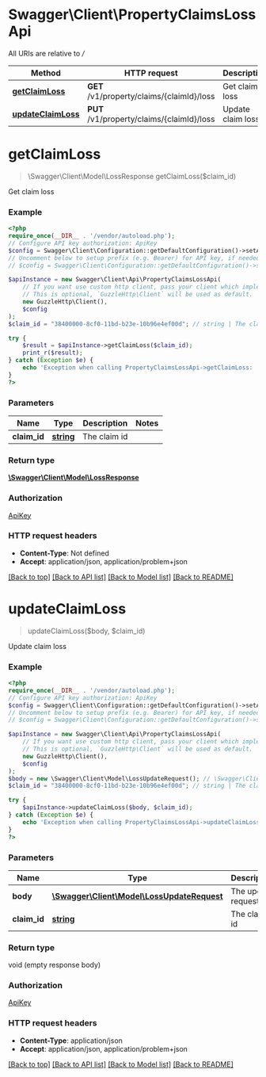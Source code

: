 # Swagger\Client\PropertyClaimsLossApi

All URIs are relative to */*

Method | HTTP request | Description
------------- | ------------- | -------------
[**getClaimLoss**](PropertyClaimsLossApi.md#getclaimloss) | **GET** /v1/property/claims/{claimId}/loss | Get claim loss
[**updateClaimLoss**](PropertyClaimsLossApi.md#updateclaimloss) | **PUT** /v1/property/claims/{claimId}/loss | Update claim loss

# **getClaimLoss**
> \Swagger\Client\Model\LossResponse getClaimLoss($claim_id)

Get claim loss

### Example
```php
<?php
require_once(__DIR__ . '/vendor/autoload.php');
// Configure API key authorization: ApiKey
$config = Swagger\Client\Configuration::getDefaultConfiguration()->setApiKey('x-api-key', 'YOUR_API_KEY');
// Uncomment below to setup prefix (e.g. Bearer) for API key, if needed
// $config = Swagger\Client\Configuration::getDefaultConfiguration()->setApiKeyPrefix('x-api-key', 'Bearer');

$apiInstance = new Swagger\Client\Api\PropertyClaimsLossApi(
    // If you want use custom http client, pass your client which implements `GuzzleHttp\ClientInterface`.
    // This is optional, `GuzzleHttp\Client` will be used as default.
    new GuzzleHttp\Client(),
    $config
);
$claim_id = "38400000-8cf0-11bd-b23e-10b96e4ef00d"; // string | The claim id

try {
    $result = $apiInstance->getClaimLoss($claim_id);
    print_r($result);
} catch (Exception $e) {
    echo 'Exception when calling PropertyClaimsLossApi->getClaimLoss: ', $e->getMessage(), PHP_EOL;
}
?>
```

### Parameters

Name | Type | Description  | Notes
------------- | ------------- | ------------- | -------------
 **claim_id** | [**string**](../Model/.md)| The claim id |

### Return type

[**\Swagger\Client\Model\LossResponse**](../Model/LossResponse.md)

### Authorization

[ApiKey](../../README.md#ApiKey)

### HTTP request headers

 - **Content-Type**: Not defined
 - **Accept**: application/json, application/problem+json

[[Back to top]](#) [[Back to API list]](../../README.md#documentation-for-api-endpoints) [[Back to Model list]](../../README.md#documentation-for-models) [[Back to README]](../../README.md)

# **updateClaimLoss**
> updateClaimLoss($body, $claim_id)

Update claim loss

### Example
```php
<?php
require_once(__DIR__ . '/vendor/autoload.php');
// Configure API key authorization: ApiKey
$config = Swagger\Client\Configuration::getDefaultConfiguration()->setApiKey('x-api-key', 'YOUR_API_KEY');
// Uncomment below to setup prefix (e.g. Bearer) for API key, if needed
// $config = Swagger\Client\Configuration::getDefaultConfiguration()->setApiKeyPrefix('x-api-key', 'Bearer');

$apiInstance = new Swagger\Client\Api\PropertyClaimsLossApi(
    // If you want use custom http client, pass your client which implements `GuzzleHttp\ClientInterface`.
    // This is optional, `GuzzleHttp\Client` will be used as default.
    new GuzzleHttp\Client(),
    $config
);
$body = new \Swagger\Client\Model\LossUpdateRequest(); // \Swagger\Client\Model\LossUpdateRequest | The update request
$claim_id = "38400000-8cf0-11bd-b23e-10b96e4ef00d"; // string | The claim id

try {
    $apiInstance->updateClaimLoss($body, $claim_id);
} catch (Exception $e) {
    echo 'Exception when calling PropertyClaimsLossApi->updateClaimLoss: ', $e->getMessage(), PHP_EOL;
}
?>
```

### Parameters

Name | Type | Description  | Notes
------------- | ------------- | ------------- | -------------
 **body** | [**\Swagger\Client\Model\LossUpdateRequest**](../Model/LossUpdateRequest.md)| The update request |
 **claim_id** | [**string**](../Model/.md)| The claim id |

### Return type

void (empty response body)

### Authorization

[ApiKey](../../README.md#ApiKey)

### HTTP request headers

 - **Content-Type**: application/json
 - **Accept**: application/json, application/problem+json

[[Back to top]](#) [[Back to API list]](../../README.md#documentation-for-api-endpoints) [[Back to Model list]](../../README.md#documentation-for-models) [[Back to README]](../../README.md)

